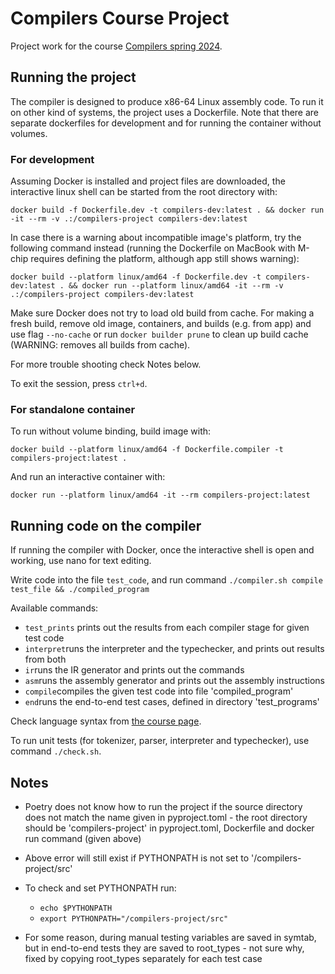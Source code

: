 # Compilers Course Project

Project work for the course [Compilers spring 2024](https://hy-compilers.github.io/spring-2024/).

## Running the project

The compiler is designed to produce x86-64 Linux assembly code. To run it on other kind of systems, the project uses a Dockerfile. Note that there are separate dockerfiles for development and for running the container without volumes.

### For development

Assuming Docker is installed and project files are downloaded, the interactive linux shell can be started from the root directory with:

`docker build -f Dockerfile.dev -t compilers-dev:latest . && docker run -it --rm -v .:/compilers-project compilers-dev:latest`

In case there is a warning about incompatible image's platform, try the following command instead (running the Dockerfile on MacBook with M-chip requires defining the platform, although app still shows warning):

`docker build --platform linux/amd64 -f Dockerfile.dev -t compilers-dev:latest . && docker run --platform linux/amd64 -it --rm -v .:/compilers-project compilers-dev:latest`

Make sure Docker does not try to load old build from cache. For making a fresh build, remove old image, containers, and builds (e.g. from app) and use flag `--no-cache` or run `docker builder prune` to clean up build cache (WARNING: removes all builds from cache).

For more trouble shooting check Notes below.

To exit the session, press `ctrl+d`.

### For standalone container

To run without volume binding, build image with:

`docker build --platform linux/amd64 -f Dockerfile.compiler -t compilers-project:latest .`

And run an interactive container with:

`docker run --platform linux/amd64 -it --rm compilers-project:latest`

## Running code on the compiler

If running the compiler with Docker, once the interactive shell is open and working, use nano for text editing.

Write code into the file `test_code`, and run command `./compiler.sh compile test_file && ./compiled_program`

Available commands:

- `test_prints` prints out the results from each compiler stage for given test code
- `interpret`runs the interpreter and the typechecker, and prints out results from both
- `ir`runs the IR generator and prints out the commands
- `asm`runs the assembly generator and prints out the assembly instructions
- `compile`compiles the given test code into file 'compiled_program'
- `end`runs the end-to-end test cases, defined in directory 'test_programs'

Check language syntax from [the course page](https://hy-compilers.github.io/spring-2024/language-spec/).

To run unit tests (for tokenizer, parser, interpreter and typechecker), use command `./check.sh`.

## Notes

- Poetry does not know how to run the project if the source directory does not match the name given in pyproject.toml - the root directory should be 'compilers-project' in pyproject.toml, Dockerfile and docker run command (given above)

- Above error will still exist if PYTHONPATH is not set to '/compilers-project/src'

- To check and set PYTHONPATH run:

  - `echo $PYTHONPATH`
  - `export PYTHONPATH="/compilers-project/src"`

- For some reason, during manual testing variables are saved in symtab, but in end-to-end tests they are saved to root_types - not sure why, fixed by copying root_types separately for each test case
